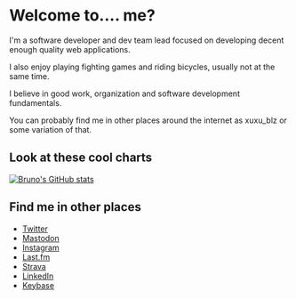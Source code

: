# Welcome to.... me?

I'm a software developer and dev team lead focused on developing decent enough quality web applications.

I also enjoy playing fighting games and riding bicycles, usually not at the same time.

I believe in good work, organization and software development fundamentals.

You can probably find me in other places around the internet as xuxu_blz or some variation of that.

## Look at these cool charts

[![Bruno's GitHub stats](https://github-readme-stats.vercel.app/api?username=bruno-gama)](https://github.com/anuraghazra/github-readme-stats)

## Find me in other places

- [Twitter](https://twitter.com/xuxu_blz)
- [Mastodon](https://cybre.space/@xuxu_blz)
- [Instagram](https://www.instagram.com/xuxu_beleza/)
- [Last.fm](https://www.last.fm/user/xuxu_beleza)
- [Strava](https://www.strava.com/athletes/106935218)
- [LinkedIn](https://www.linkedin.com/in/bruno-gama-71312819/)
- [Keybase](https://keybase.io/xuxublz)
